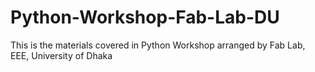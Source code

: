 # Python-Workshop-Fab-Lab-DU
This is the materials covered in Python Workshop arranged by Fab Lab, EEE, University of Dhaka
